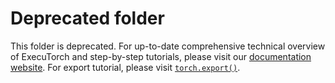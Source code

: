 # Deprecated folder

This folder is deprecated. For up-to-date comprehensive technical overview of ExecuTorch and step-by-step tutorials,
please visit our [documentation website](https://pytorch.org/executorch). For export tutorial, please visit [`torch.export()`](https://pytorch.org/docs/main/export.html).
